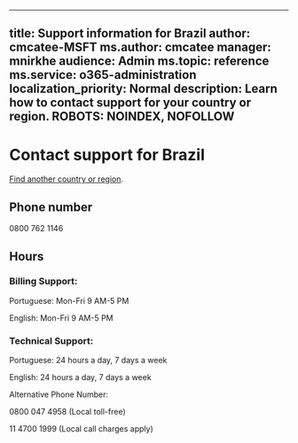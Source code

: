 ﻿
---                                
title: Support information for Brazil
author: cmcatee-MSFT
ms.author: cmcatee
manager: mnirkhe
audience: Admin
ms.topic: reference
ms.service: o365-administration
localization_priority: Normal
description: Learn how to contact support for your country or region.
ROBOTS: NOINDEX, NOFOLLOW
---

# Contact support for Brazil

[Find another country or region](../contact-support-for-business-products.md).

## Phone number
0800 762 1146

## Hours
### Billing Support:

Portuguese: Mon-Fri 9 AM-5 PM

English: Mon-Fri 9 AM-5 PM

### Technical Support:

Portuguese: 24 hours a day, 7 days a week

English: 24 hours a day, 7 days a week

Alternative Phone Number:

0800 047 4958 (Local toll-free)

11 4700 1999 (Local call charges apply)


